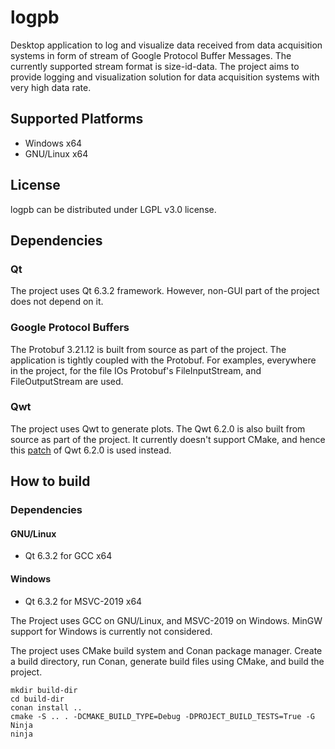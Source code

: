 # logpb
Desktop application to log and visualize data received from data acquisition systems in form of stream of Google Protocol Buffer Messages. 
The currently supported stream format is size-id-data. 
The project aims to provide logging and visualization solution for data acquisition systems with very high data rate.


## Supported Platforms
- Windows x64
- GNU/Linux x64


## License 
logpb can be distributed under LGPL v3.0 license.


## Dependencies
### Qt
The project uses Qt 6.3.2 framework. However, non-GUI part of the project does not depend on it.

### Google Protocol Buffers
The Protobuf 3.21.12 is built from source as part of the project.
The application is tightly coupled with the Protobuf.
For examples, everywhere in the project, for the file IOs Protobuf's FileInputStream, and FileOutputStream are used.

### Qwt
The project uses Qwt to generate plots.
The Qwt 6.2.0 is also built from source as part of the project.
It currently doesn't support CMake, and hence this [patch](https://github.com/HarshitAghera/qwt) of Qwt 6.2.0 is used instead.


## How to build
### Dependencies 
#### GNU/Linux
- Qt 6.3.2 for GCC x64

#### Windows
- Qt 6.3.2 for MSVC-2019 x64

The Project uses GCC on GNU/Linux, and MSVC-2019 on Windows.
MinGW support for Windows is currently not considered.


The project uses CMake build system and Conan package manager.
Create a build directory, run Conan, generate build files using CMake, and build the project.
  
    mkdir build-dir
    cd build-dir
    conan install ..
    cmake -S .. . -DCMAKE_BUILD_TYPE=Debug -DPROJECT_BUILD_TESTS=True -G Ninja
    ninja
